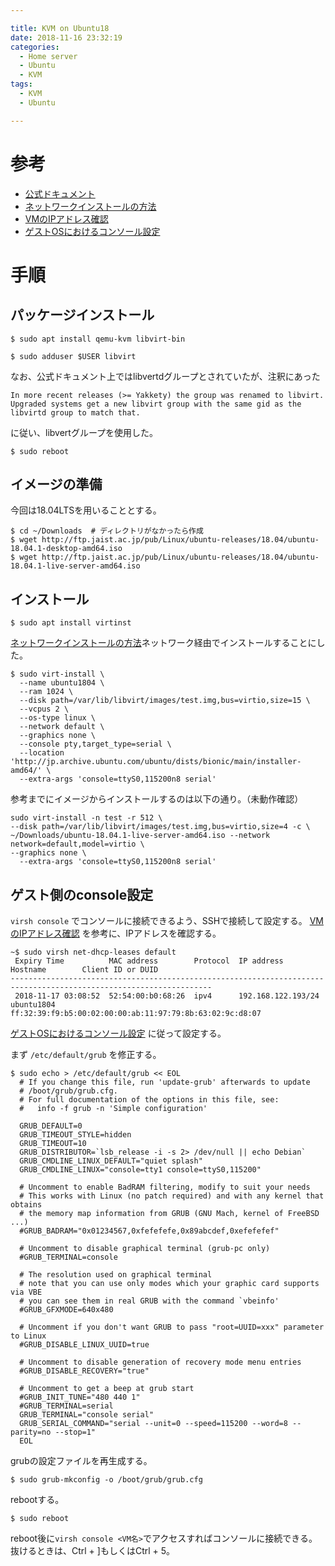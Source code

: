 ```yaml
---

title: KVM on Ubuntu18
date: 2018-11-16 23:32:19
categories:
  - Home server
  - Ubuntu
  - KVM
tags:
  - KVM
  - Ubuntu

---
```


# 参考

* [公式ドキュメント]
* [ネットワークインストールの方法] 
* [VMのIPアドレス確認]
* [ゲストOSにおけるコンソール設定]

[公式ドキュメント]: https://help.ubuntu.com/lts/serverguide/libvirt.html.ja
[ネットワークインストールの方法]: https://qiita.com/zhh/items/df076c4614f0238f9876
[VMのIPアドレス確認]: https://kernhack.hatenablog.com/entry/2015/07/18/154414
[ゲストOSにおけるコンソール設定]: https://www.hiroom2.com/2018/04/30/ubuntu-1804-serial-console-ja/ 

# 手順

## パッケージインストール

```
$ sudo apt install qemu-kvm libvirt-bin
```

```
$ sudo adduser $USER libvirt
```

なお、公式ドキュメント上ではlibvertdグループとされていたが、注釈にあった

```
In more recent releases (>= Yakkety) the group was renamed to libvirt. Upgraded systems get a new libvirt group with the same gid as the libvirtd group to match that.
```

に従い、libvertグループを使用した。

```
$ sudo reboot
```

## イメージの準備

今回は18.04LTSを用いることとする。

```
$ cd ~/Downloads  # ディレクトリがなかったら作成
$ wget http://ftp.jaist.ac.jp/pub/Linux/ubuntu-releases/18.04/ubuntu-18.04.1-desktop-amd64.iso
$ wget http://ftp.jaist.ac.jp/pub/Linux/ubuntu-releases/18.04/ubuntu-18.04.1-live-server-amd64.iso
```

## インストール

```
$ sudo apt install virtinst
```

[ネットワークインストールの方法]ネットワーク経由でインストールすることにした。

```
$ sudo virt-install \
  --name ubuntu1804 \
  --ram 1024 \
  --disk path=/var/lib/libvirt/images/test.img,bus=virtio,size=15 \
  --vcpus 2 \
  --os-type linux \
  --network default \
  --graphics none \
  --console pty,target_type=serial \
  --location 'http://jp.archive.ubuntu.com/ubuntu/dists/bionic/main/installer-amd64/' \
  --extra-args 'console=ttyS0,115200n8 serial'
```

参考までにイメージからインストールするのは以下の通り。（未動作確認）

```
sudo virt-install -n test -r 512 \
--disk path=/var/lib/libvirt/images/test.img,bus=virtio,size=4 -c \
~/Downloads/ubuntu-18.04.1-live-server-amd64.iso --network network=default,model=virtio \
--graphics none \
  --extra-args 'console=ttyS0,115200n8 serial'
```

## ゲスト側のconsole設定

`virsh console` でコンソールに接続できるよう、SSHで接続して設定する。
[VMのIPアドレス確認] を参考に、IPアドレスを確認する。

```
~$ sudo virsh net-dhcp-leases default
 Expiry Time          MAC address        Protocol  IP address                Hostname        Client ID or DUID
-------------------------------------------------------------------------------------------------------------------
 2018-11-17 03:08:52  52:54:00:b0:68:26  ipv4      192.168.122.193/24        ubuntu1804      ff:32:39:f9:b5:00:02:00:00:ab:11:97:79:8b:63:02:9c:d8:07
```
[ゲストOSにおけるコンソール設定] に従って設定する。

まず `/etc/default/grub` を修正する。


```
$ sudo echo > /etc/default/grub << EOL
  # If you change this file, run 'update-grub' afterwards to update
  # /boot/grub/grub.cfg.
  # For full documentation of the options in this file, see:
  #   info -f grub -n 'Simple configuration'
  
  GRUB_DEFAULT=0
  GRUB_TIMEOUT_STYLE=hidden
  GRUB_TIMEOUT=10
  GRUB_DISTRIBUTOR=`lsb_release -i -s 2> /dev/null || echo Debian`
  GRUB_CMDLINE_LINUX_DEFAULT="quiet splash"
  GRUB_CMDLINE_LINUX="console=tty1 console=ttyS0,115200"
  
  # Uncomment to enable BadRAM filtering, modify to suit your needs
  # This works with Linux (no patch required) and with any kernel that obtains
  # the memory map information from GRUB (GNU Mach, kernel of FreeBSD ...)
  #GRUB_BADRAM="0x01234567,0xfefefefe,0x89abcdef,0xefefefef"
  
  # Uncomment to disable graphical terminal (grub-pc only)
  #GRUB_TERMINAL=console
  
  # The resolution used on graphical terminal
  # note that you can use only modes which your graphic card supports via VBE
  # you can see them in real GRUB with the command `vbeinfo'
  #GRUB_GFXMODE=640x480
  
  # Uncomment if you don't want GRUB to pass "root=UUID=xxx" parameter to Linux
  #GRUB_DISABLE_LINUX_UUID=true
  
  # Uncomment to disable generation of recovery mode menu entries
  #GRUB_DISABLE_RECOVERY="true"
  
  # Uncomment to get a beep at grub start
  #GRUB_INIT_TUNE="480 440 1"
  #GRUB_TERMINAL=serial
  GRUB_TERMINAL="console serial"
  GRUB_SERIAL_COMMAND="serial --unit=0 --speed=115200 --word=8 --parity=no --stop=1"
  EOL
```

grubの設定ファイルを再生成する。

```
$ sudo grub-mkconfig -o /boot/grub/grub.cfg
```

rebootする。

```
$ sudo reboot
```

reboot後に`virsh console <VM名>`でアクセスすればコンソールに接続できる。
抜けるときは、Ctrl + ]もしくはCtrl + 5。
